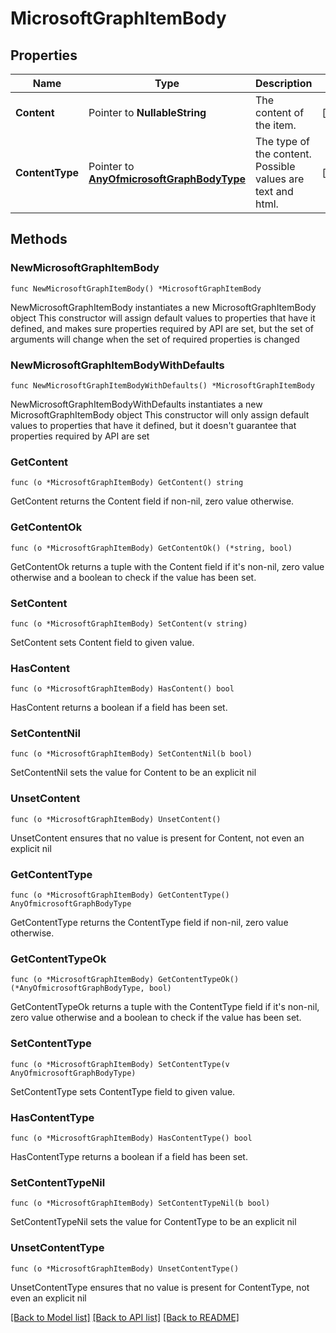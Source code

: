 # MicrosoftGraphItemBody

## Properties

Name | Type | Description | Notes
------------ | ------------- | ------------- | -------------
**Content** | Pointer to **NullableString** | The content of the item. | [optional] 
**ContentType** | Pointer to [**AnyOfmicrosoftGraphBodyType**](anyOf&lt;microsoft.graph.bodyType&gt;.md) | The type of the content. Possible values are text and html. | [optional] 

## Methods

### NewMicrosoftGraphItemBody

`func NewMicrosoftGraphItemBody() *MicrosoftGraphItemBody`

NewMicrosoftGraphItemBody instantiates a new MicrosoftGraphItemBody object
This constructor will assign default values to properties that have it defined,
and makes sure properties required by API are set, but the set of arguments
will change when the set of required properties is changed

### NewMicrosoftGraphItemBodyWithDefaults

`func NewMicrosoftGraphItemBodyWithDefaults() *MicrosoftGraphItemBody`

NewMicrosoftGraphItemBodyWithDefaults instantiates a new MicrosoftGraphItemBody object
This constructor will only assign default values to properties that have it defined,
but it doesn't guarantee that properties required by API are set

### GetContent

`func (o *MicrosoftGraphItemBody) GetContent() string`

GetContent returns the Content field if non-nil, zero value otherwise.

### GetContentOk

`func (o *MicrosoftGraphItemBody) GetContentOk() (*string, bool)`

GetContentOk returns a tuple with the Content field if it's non-nil, zero value otherwise
and a boolean to check if the value has been set.

### SetContent

`func (o *MicrosoftGraphItemBody) SetContent(v string)`

SetContent sets Content field to given value.

### HasContent

`func (o *MicrosoftGraphItemBody) HasContent() bool`

HasContent returns a boolean if a field has been set.

### SetContentNil

`func (o *MicrosoftGraphItemBody) SetContentNil(b bool)`

 SetContentNil sets the value for Content to be an explicit nil

### UnsetContent
`func (o *MicrosoftGraphItemBody) UnsetContent()`

UnsetContent ensures that no value is present for Content, not even an explicit nil
### GetContentType

`func (o *MicrosoftGraphItemBody) GetContentType() AnyOfmicrosoftGraphBodyType`

GetContentType returns the ContentType field if non-nil, zero value otherwise.

### GetContentTypeOk

`func (o *MicrosoftGraphItemBody) GetContentTypeOk() (*AnyOfmicrosoftGraphBodyType, bool)`

GetContentTypeOk returns a tuple with the ContentType field if it's non-nil, zero value otherwise
and a boolean to check if the value has been set.

### SetContentType

`func (o *MicrosoftGraphItemBody) SetContentType(v AnyOfmicrosoftGraphBodyType)`

SetContentType sets ContentType field to given value.

### HasContentType

`func (o *MicrosoftGraphItemBody) HasContentType() bool`

HasContentType returns a boolean if a field has been set.

### SetContentTypeNil

`func (o *MicrosoftGraphItemBody) SetContentTypeNil(b bool)`

 SetContentTypeNil sets the value for ContentType to be an explicit nil

### UnsetContentType
`func (o *MicrosoftGraphItemBody) UnsetContentType()`

UnsetContentType ensures that no value is present for ContentType, not even an explicit nil

[[Back to Model list]](../README.md#documentation-for-models) [[Back to API list]](../README.md#documentation-for-api-endpoints) [[Back to README]](../README.md)


